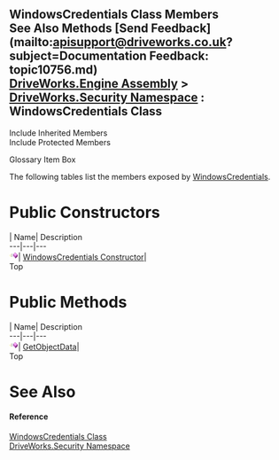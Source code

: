 WindowsCredentials Class Members   
See Also Methods [Send Feedback](mailto:apisupport@driveworks.co.uk?subject=Documentation Feedback: topic10756.md)  
[DriveWorks.Engine Assembly](topic2156.md) > [DriveWorks.Security Namespace](topic10574.md) : WindowsCredentials Class  
---  
  
Include Inherited Members    
Include Protected Members  


Glossary Item Box

The following tables list the members exposed by [WindowsCredentials](topic10756.md).

# Public Constructors

| Name| Description  
---|---|---  
![Public Constructor](dotnetimages/publicConstructor.gif)| [WindowsCredentials Constructor](topic10762.md)|   
Top

# Public Methods

| Name| Description  
---|---|---  
![Public Method](dotnetimages/publicMethod.gif)| [GetObjectData](topic10763.md)|   
Top

# See Also

#### Reference

[WindowsCredentials Class](topic10756.md)   
[DriveWorks.Security Namespace](topic10574.md)



